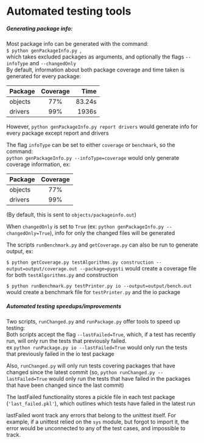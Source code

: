 # Automated testing tools

##### Generating package info:
Most package info can be generated with the command:  
`$ python genPackageInfo.py `,  
which takes excluded packages as arguments, and optionally the flags `--infoType` and `--changedOnly`  
By default, information about both package coverage and time taken is generated for every package:

| Package       | Coverage      | Time  |
| ------------- |:-------------:| -----:|
| objects       | 77%           | 83.24s |
| drivers       | 99%           | 1936s |

However,
`python genPackageInfo.py report drivers` would generate info for every package except report and drivers  

The flag `infoType` can be set to either `coverage` or `benchmark`, so the command:  
`python genPackageInfo.py --infoType=coverage` would only generate coverage information, ex:

| Package       | Coverage      |
| ------------- |:-------------:|
| objects       | 77%           |
| drivers       | 99%           |

(By default, this is sent to `objects/packageinfo.out`)

When `changedOnly` is set to `True` (ex: `python genPackageInfo.py --changedOnly=True`), info for only the changed files will be generated

The scripts `runBenchmark.py` and `getCoverage.py` can also be run to generate output, ex:

`$ python getCoverage.py testAlgorithms.py construction --output=output/coverage.out --package=pygsti` would create a coverage file for both `testAlgorithms.py` and construction

`$ python runBenchmark.py testPrinter.py io --output=output/bench.out` would create a benchmark file for `testPrinter.py` and the io package


##### Automated testing speedups/improvements

Two scripts, `runChanged.py` and `runPackage.py` offer tools to speed up testing:  
Both scripts accept the flag `--lastFailed=True`, which, if a test has recently run, will only run the tests that previously failed.  
ex `python runPackage.py io --lastFailed=True` would only run the tests that previously failed in the io test package

Also, `runChanged.py` will only run tests covering packages that have changed since the latest commit (so, `python runChanged.py --lastFailed=True` would only run the tests that have failed in the packages that have been changed since the last commit)

The lastFailed functionality stores a pickle file in each test package (``'last_failed.pkl'``), which outlines which tests have failed in the latest run

lastFailed wont track any errors that belong to the unittest itself. For example, if a unittest relied on the `sys` module, but forgot to import it, the error would be unconnected to any of the test cases, and impossible to track.
